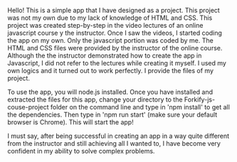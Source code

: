 Hello!
This is a simple app that I have designed as a project. This project was not my own due to my lack of knowledge of HTML and CSS. This project was created step-by-step in the video lectures of an online javascript course y the instructor. Once I saw the videos, I started coding the app on my own. Only the javascript portion was coded by
me. The HTML and CSS files were provided by the instructor of the online course. Although the the instructor demonstrated how to create the app in Javascript,
I did not refer to the lectures while creating it myself. I used my own logics and it turned out to work perfectly. 
I provide the files of my project. 

To use the app, you will node.js installed. Once you have installed and extracted the files for this app, change your directory to the Forkify-js-couse-project folder on the command line and type in 'npm install' to get all the dependencies. Then type in 'npm run start' (make sure your default browser is Chrome). This will start the app!
 
I must say, after being successful in creating an app in a way quite different from the instructor and still achieving all I wanted to, I have become very confident in my ability to solve complex problems.
